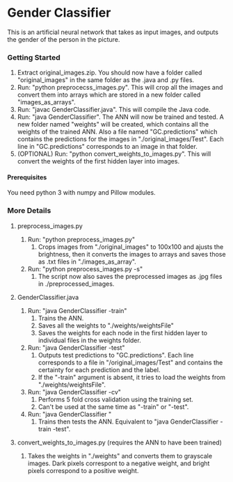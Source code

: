# Gender Classifier
This is an artificial neural network that takes as input images, and outputs the gender of the person in the picture.

### Getting Started
1) Extract original_images.zip. You should now have a folder called "original_images" in the same folder as the .java and .py files.
2) Run: "python preprocecss_images.py". This will crop all the images and convert them into arrays which are stored in a new folder called "images_as_arrays".
3) Run: "javac GenderClassifier.java". This will compile the Java code.
4) Run: "java GenderClassifier". The ANN will now be trained and tested. A new folder named "weights" will be created, which contains all the weights of the trained ANN. Also a file named "GC.predictions" which contains the predictions for the images in "./original_images/Test". Each line in "GC.predictions" corresponds to an image in that folder.
5) (OPTIONAL) Run: "python convert_weights_to_images.py". This will convert the weights of the first hidden layer into images.

#### Prerequisites
You need python 3 with numpy and Pillow modules.

### More Details
1) preprocess_images.py
    1) Run: "python preprocess_images.py"
        1) Crops images from "./original_images" to 100x100 and ajusts the brightness, then it converts the images to arrays and saves those as .txt files in "./images_as_array".
    2) Run: "python preprocess_images.py -s"
        1) The script now also saves the preprocessed images as .jpg files in ./preprocessed_images.
    
2) GenderClassifier.java
    1) Run: "java GenderClassifier -train"
        1) Trains the ANN.
        2) Saves all the weights to "./weights/weightsFile"
        3) Saves the weights for each node in the first hidden layer to individual files in the weights folder.
    2) Run: "java GenderClassifier -test"
        1) Outputs test predictions to "GC.predictions". Each line corresponds to a file in "/original_images/Test" and contains the certainty for each prediction and the label.
        2) If the "-train" argument is absent, it tries to load the weights from "./weights/weightsFile".
    3) Run: "java GenderClassifier -cv"
        1) Performs 5 fold cross validation using the training set.
        2) Can't be used at the same time as "-train" or "-test".
    4) Run: "java GenderClassifier "
        1) Trains then tests the ANN. Equivalent to "java GenderClassifier -train -test".
        
3) convert_weights_to_images.py (requires the ANN to have been trained)
    1) Takes the weights in "./weights" and converts them to grayscale images. Dark pixels correspont to a negative weight, and bright pixels correspond to a positive weight. 